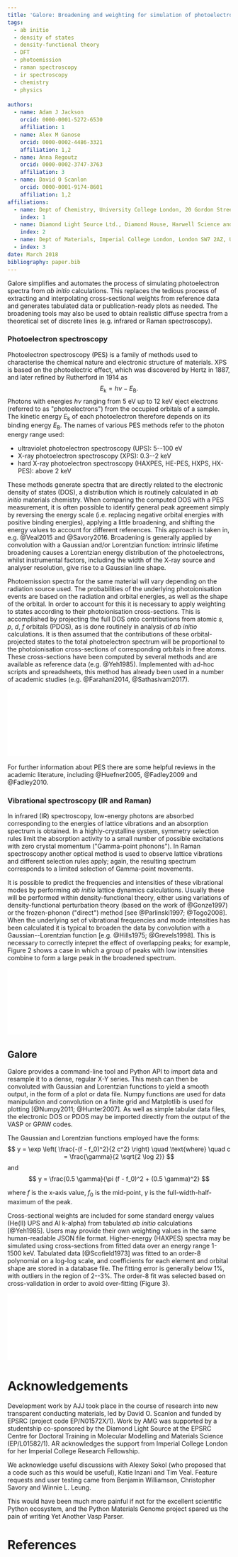 ```yaml
---
title: 'Galore: Broadening and weighting for simulation of photoelectron spectroscopy'
tags:
  - ab initio
  - density of states
  - density-functional theory
  - DFT
  - photoemission
  - raman spectroscopy
  - ir spectroscopy
  - chemistry
  - physics

authors:
  - name: Adam J Jackson
    orcid: 0000-0001-5272-6530
    affiliation: 1
  - name: Alex M Ganose
    orcid: 0000-0002-4486-3321
    affiliation: 1,2
  - name: Anna Regoutz
    orcid: 0000-0002-3747-3763
    affiliation: 3
  - name: David O Scanlon
    orcid: 0000-0001-9174-8601
    affiliation: 1,2
affiliations:
  - name: Dept of Chemistry, University College London, 20 Gordon Street, London WC1H 0AJ, UK
    index: 1
  - name: Diamond Light Source Ltd., Diamond House, Harwell Science and Innovation Campus, Didcot, Oxfordshire OX11 0DE, UK
    index: 2
  - name: Dept of Materials, Imperial College London, London SW7 2AZ, UK
  - index: 3
date: March 2018
bibliography: paper.bib
---
```


Galore simplifies and automates the process of simulating
photoelectron spectra from _ab initio_ calculations.
This replaces the tedious process of extracting and interpolating
cross-sectional weights from reference data and generates tabulated
data or publication-ready plots as needed.
The broadening tools may also be used to obtain realistic diffuse
spectra from a theoretical set of discrete lines (e.g. infrared or
Raman spectroscopy).

### Photoelectron spectroscopy

Photoelectron spectroscopy (PES) is a family of methods used to
characterise the chemical nature and electronic structure of
materials.
XPS is based on the photoelectric effect, which was discovered by
Hertz in 1887, and later refined by Rutherford in 1914 as
$$E_\text{k} = h\nu - E_\text{B}.$$
Photons with energies $h\nu$ ranging from 5 eV up to 12 keV eject
electrons (referred to as "photoelectrons") from the occupied
orbitals of a sample. The kinetic energy $E_\text{k}$ of each
photoelectron therefore depends on its binding energy $E_\text{B}$.
The names of various PES methods refer to the photon energy range used:

- ultraviolet photoelectron spectroscopy (UPS): 5--100 eV
- X-ray photoelectron spectroscopy (XPS): 0.3--2 keV
- hard X-ray photoelectron spectroscopy (HAXPES, HE-PES, HXPS, HX-PES): above 2 keV

These methods generate spectra that are directly related
to the electronic density of states (DOS),
a distribution which is routinely calculated in _ab initio_
materials chemistry.
When comparing the computed DOS with a PES measurement, it is often
possible to identify general peak agreement simply by reversing the
energy scale (i.e. replacing negative orbital energies with positive
binding energies), applying a little broadening, and shifting the energy
values to account for different references.
This approach is taken in, e.g. @Veal2015 and @Savory2016.
Broadening is generally applied by convolution with a Gaussian
and/or Lorentzian function: intrinsic lifetime broadening causes a
Lorentzian energy distribution of the photoelectrons, whilst instrumental
factors, including the width of the X-ray source and analyser resolution,
give rise to a Gaussian line shape.

Photoemission spectra for the same material will vary depending on the
radiation source used.
The probabilities of the underlying photoionisation events are based
on the radiation and orbital energies, as well as the shape of the
orbital.
In order to account for this it is necessary to apply weighting to
states according to their photoionisation cross-sections.
This is accomplished by projecting the full DOS onto contributions
from atomic _s_, _p_, _d_, _f_ orbitals (PDOS), as is done
routinely in analysis of _ab initio_ calculations.
It is then assumed that the contributions of these orbital-projected
states to the total photoelectron spectrum will be proportional to
the photoionisation cross-sections of corresponding orbitals in free atoms.
These cross-sections have been computed by several methods and are
available as reference data (e.g. @Yeh1985).
Implemented with ad-hoc scripts and spreadsheets, this method has
already been used in a number of academic studies
(e.g. @Farahani2014, @Sathasivam2017).

![Procedure (left to right) for simulated photoelectron spectrum from _ab initio_ DOS](docs/source/figures/pe_schematic.pdf)

For further information about PES there are some helpful reviews in the
academic literature, including @Huefner2005, @Fadley2009 and @Fadley2010.

### Vibrational spectroscopy (IR and Raman)

In infrared (IR) spectroscopy, low-energy photons are absorbed
corresponding to the energies of lattice vibrations and an absorption
spectrum is obtained. In a highly-crystalline system, symmetry
selection rules limit the absorption activity to a small
number of possible excitations with zero crystal momentum
("Gamma-point phonons"). In Raman spectroscopy another optical method
is used to observe lattice vibrations and different selection rules
apply; again, the resulting spectrum corresponds to a limited
selection of Gamma-point movements.

It is possible to predict the frequencies and intensities of these
vibrational modes by performing _ab initio_ lattice dynamics
calculations. Usually these will be performed within density-functional theory,
either using variations of density-functional perturbation theory
(based on the work of @Gonze1997)
or the frozen-phonon ("direct") method  [see @Parlinski1997; @Togo2008].
When the underlying set of vibrational frequencies and mode
intensities has been calculated it is typical to broaden the data by
convolution with a Gaussian--Lorentzian function [e.g. @Hills1975; @Grevels1998].
This is necessary to correctly intepret the effect of overlapping
peaks; for example, Figure 2 shows a case in which a group of peaks
with low intensities combine to form a large peak in the broadened
spectrum.

![Schematic example of misleading peak intensities due to overlap](docs/source/figures/ir_schematic.pdf)

<!-- It is possible to predict the frequencies and intensities of these -->
<!-- vibrational modes by performing *ab initio* lattice dynamics -->
<!-- calculations. Usually these will be performed within the -->
<!-- generalised-gradient approximation within density-functional theory -->
<!-- (DFT), using variations of density-functional perturbation theory -->
<!-- (DFPT) or the frozen-phonon ("direct") method [@Gonze1997; @Parlinski1997; @Togo2008]. -->
<!-- The Phonopy package is a popular open-source tool for managing -->
<!-- frozen-phonon calculations with a range of DFT codes [@Togo2015]. -->
<!-- Scripts are available for intensity -->
<!-- calculation: -->
<!-- David Karhanek's IR intensity script [-@karhanek] does -->
<!-- not have a Free Software license at this point in time; Fonari and -->
<!-- Stauffer have published a program under the MIT license for -->
<!-- calculating Raman intensities [@vasp_raman_py]. Theoretical Raman -->
<!-- linewidths can be computed using higher-order phonon calculations, but -->
<!-- in practice it is helpful to apply additional Lorentzian -->
<!-- broadening [@Skelton2014, @Togo2015a, @Skelton2015]. -->

## Galore

Galore provides a command-line tool and Python API to import data and
resample it to a dense, regular X-Y series.
This mesh can then be convoluted with Gaussian and Lorentzian functions
to yield a smooth output, in the form of a plot or data file.
Numpy functions are used for data manipulation and convolution on a
finite grid and Matplotlib is used for plotting [@Numpy2011; @Hunter2007].
As well as simple tabular data files, the electronic DOS or PDOS may
be imported directly from the output of the VASP or GPAW codes.

The Gaussian and Lorentzian functions employed have the forms:
$$
y = \exp \left( \frac{-(f - f_0)^2}{2 c^2} \right) \quad \text{where} \quad c = \frac{\gamma}{2 \sqrt{2 \log 2}}
$$
and
$$
y = \frac{0.5 \gamma}{\pi (f - f_0)^2 + (0.5 \gamma)^2}
$$

where $f$ is the x-axis value, $f_0$ is the mid-point, $\gamma$ is the
full-width-half-maximum of the peak.

Cross-sectional weights are included for some standard energy values
(He(II) UPS and Al k-alpha) from tabulated _ab initio_ calculations
[@Yeh1985].
Users may provide their own weighting values in the same
human-readable JSON file format.
Higher-energy (HAXPES) spectra may be simulated using cross-sections
from fitted data over an energy range 1-1500 keV.
Tabulated data [@Scofield1973] was fitted to an order-8
polynomial on a log-log scale, and coefficients for each element and
orbital shape are stored in a database file. The fitting error is
generally below 1%, with outliers in the region of 2--3%.
The order-8 fit was selected based on cross-validation in order to
avoid over-fitting (Figure 3).

![Cross-validation error of HAXPES data fitting over full energy range across all elements and orbitals](docs/source/figures/haxpes_fit_paper.pdf)


# Acknowledgements

Development work by AJJ took place in the course of research into new
transparent conducting materials, led by David O. Scanlon and funded
by EPSRC (project code EP/N01572X/1).  Work by AMG was supported by a
studentship co-sponsored by the Diamond Light Source at the EPSRC
Centre for Doctoral Training in Molecular Modelling and Materials
Science (EP/L01582/1).
AR acknowledges the support from Imperial
College London for her Imperial College Research Fellowship.

We acknowledge useful discussions with Alexey Sokol (who proposed that
a code such as this would be useful), Katie Inzani and
Tim Veal. Feature requests and user testing came from Benjamin
Williamson, Christopher Savory and Winnie L. Leung.

This would have been much more painful if not for the excellent
scientific Python ecosystem, and the Python Materials Genome project
spared us the pain of writing Yet Another Vasp Parser.

# References
